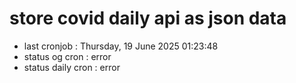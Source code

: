 # store covid daily api as json data

- last cronjob : Thursday, 19 June 2025 01:23:48
- status og cron : error
- status daily cron : error
      
      